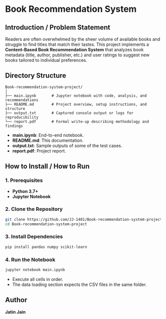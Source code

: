 # Book Recommendation System

## Introduction / Problem Statement
Readers are often overwhelmed by the sheer volume of available books and struggle to find titles that match their tastes. This project implements a **Content-Based Book Recommendation System** that analyzes book metadata (title, author, publisher, etc.) and user ratings to suggest new books tailored to individual preferences.

## Directory Structure

```plaintext
Book-recommendation-system-project/
│
├── main.ipynb       # Jupyter notebook with code, analysis, and recommendations
├── README.md        # Project overview, setup instructions, and structure
├── output.txt       # Captured console output or logs for reproducibility
└── report.pdf       # Formal write-up describing methodology and findings
```

- **main.ipynb**: End-to-end notebook.  
- **README.md**: This documentation.  
- **output.txt**: Sample outputs of some of the test cases.  
- **report.pdf**: Project report.

## How to Install / How to Run

### 1. Prerequisites
- **Python 3.7+**  
- **Jupyter Notebook**  

### 2. Clone the Repository
```bash
git clone https://github.com/JJ-1401/Book-recommendation-system-project
cd Book-recommendation-system-project
```

### 3. Install Dependencies
```bash
pip install pandas numpy scikit-learn
```

### 4. Run the Notebook
```bash
jupyter notebook main.ipynb
```
- Execute all cells in order.  
- The data loading section expects the CSV files in the same folder.  

## Author
**Jatin Jain**
